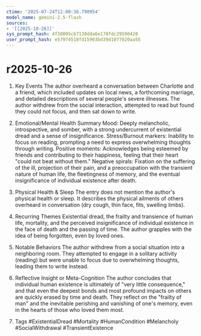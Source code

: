 ```yaml
---
ctime: '2025-07-24T12:00:36.798954'
model_name: gemini-2.5-flash
sources:
- '[[2025-10-26]]'
sys_prompt_hash: 4f38005cb7130dda6e170fdc29590420
user_prompt_hash: e57974518fd15903bd39d1077920aa55
---
```

# r2025-10-26

1. Key Events
The author overheard a conversation between Charlotte and a friend, which included updates on local news, a forthcoming marriage, and detailed descriptions of several people's severe illnesses. The author withdrew from the social interaction, attempted to read but found they could not focus, and then sat down to write.

2. Emotional/Mental Health Summary
Mood: Deeply melancholic, introspective, and somber, with a strong undercurrent of existential dread and a sense of insignificance.
Stress/Burnout markers: Inability to focus on reading, prompting a need to express overwhelming thoughts through writing.
Positive moments: Acknowledges being esteemed by friends and contributing to their happiness, feeling that their heart "could not beat without them."
Negative spirals: Fixation on the suffering of the ill, projection of their pain, and a preoccupation with the transient nature of human life, the fleetingness of memory, and the eventual insignificance of individual existence after death.

3. Physical Health & Sleep
The entry does not mention the author's physical health or sleep. It describes the physical ailments of others overheard in conversation (dry cough, thin face, fits, swelling limbs).

4. Recurring Themes
Existential dread, the frailty and transience of human life, mortality, and the perceived insignificance of individual existence in the face of death and the passing of time. The author grapples with the idea of being forgotten, even by loved ones.

5. Notable Behaviors
The author withdrew from a social situation into a neighboring room. They attempted to engage in a solitary activity (reading) but were unable to focus due to overwhelming thoughts, leading them to write instead.

6. Reflective Insight or Meta-Cognition
The author concludes that individual human existence is ultimately of "very little consequence," and that even the deepest bonds and most profound impacts on others are quickly erased by time and death. They reflect on the "frailty of man" and the inevitable perishing and vanishing of one's memory, even in the hearts of those who loved them most.

7. Tags
#ExistentialDread #Mortality #HumanCondition #Melancholy #SocialWithdrawal #TransientExistence